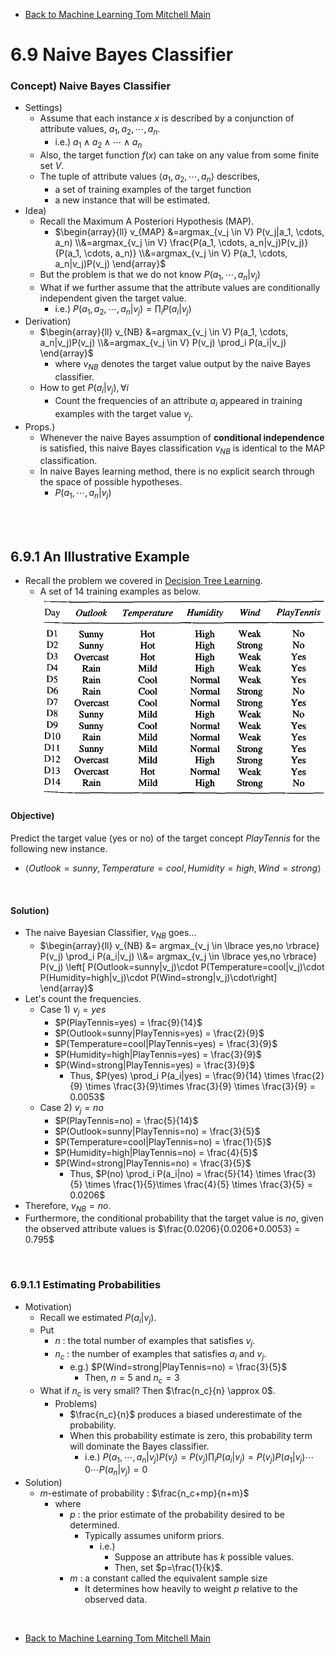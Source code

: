 * [Back to Machine Learning Tom Mitchell Main](../../main.md)

# 6.9 Naive Bayes Classifier

### Concept) Naive Bayes Classifier
- Settings)
  - Assume that each instance $x$ is described by a conjunction of attribute values, $`a_1, a_2, \cdots, a_n`$.
    - i.e.) $`a_1 \wedge a_2 \wedge \cdots \wedge a_n`$
  - Also, the target function $`f(x)`$ can take on any value from some finite set $`V`$.
  - The tuple of attribute values $`\langle a_1, a_2, \cdots, a_n \rangle`$ describes,
    - a set of training examples of the target function
    - a new instance that will be estimated.
- Idea)
  - Recall the Maximum A Posteriori Hypothesis (MAP).
    - $`\begin{array}{ll} v_{MAP} &=argmax_{v_j \in V} P(v_j|a_1, \cdots, a_n) \\&=argmax_{v_j \in V} \frac{P(a_1, \cdots, a_n|v_j)P(v_j)}{P(a_1, \cdots, a_n)} \\&=argmax_{v_j \in V} P(a_1, \cdots, a_n|v_j)P(v_j) \end{array}`$
  - But the problem is that we do not know $P(a_1, \cdots, a_n|v_j)$
  - What if we further assume that the attribute values are conditionally independent given the target value.
    - i.e.) $P(a_1, a_2, \cdots, a_n|v_j) = \prod_i P(a_i|v_j)$
- Derivation)
  - $`\begin{array}{ll} v_{NB} &=argmax_{v_j \in V} P(a_1, \cdots, a_n|v_j)P(v_j) \\&=argmax_{v_j \in V} P(v_j) \prod_i P(a_i|v_j) \end{array}`$
    - where $v_{NB}$ denotes the target value output by the naive Bayes classifier.
  - How to get $P(a_i|v_j), \forall i$
    - Count the frequencies of an attribute $a_i$ appeared in training examples with the target value $v_j$.
- Props.)
  - Whenever the naive Bayes assumption of **conditional independence** is satisfied, this naive Bayes classification $v_{NB}$ is identical to the MAP classification.
  - In naive Bayes learning method, there is no explicit search through the space of possible hypotheses.
    - $P(a_1, \cdots, a_n|v_j)$

<br><br>

## 6.9.1 An Illustrative Example
- Recall the problem we covered in [Decision Tree Learning](../../ch03/02/note.md#ex-play-tennis).
  - A set of 14 training examples as below.   
    ![](../../ch03/04/images/004.png)

#### Objective)
Predict the target value (yes or no) of the target concept $PlayTennis$ for the following new instance.
- $\langle Outlook=sunny, Temperature=cool, Humidity=high, Wind=strong \rangle$

<br>

#### Solution)
- The naive Bayesian Classifier, $v_{NB}$ goes...
  - $`\begin{array}{ll} v_{NB} &= argmax_{v_j \in \lbrace yes,no \rbrace} P(v_j) \prod_i P(a_i|v_j) \\&= argmax_{v_j \in \lbrace yes,no \rbrace} P(v_j) \left[ P(Outlook=sunny|v_j)\cdot P(Temperature=cool|v_j)\cdot  P(Humidity=high|v_j)\cdot  P(Wind=strong|v_j)\cdot\right] \end{array}`$
- Let's count the frequencies.
  - Case 1) $v_j = yes$
    - $P(PlayTennis=yes) = \frac{9}{14}$
    - $P(Outlook=sunny|PlayTennis=yes) = \frac{2}{9}$
    - $P(Temperature=cool|PlayTennis=yes) = \frac{3}{9}$
    - $P(Humidity=high|PlayTennis=yes) = \frac{3}{9}$
    - $P(Wind=strong|PlayTennis=yes) = \frac{3}{9}$
      - Thus, $P(yes) \prod_i P(a_i|yes) = \frac{9}{14} \times \frac{2}{9} \times \frac{3}{9}\times \frac{3}{9} \times \frac{3}{9} = 0.0053$
  - Case 2) $v_j = no$
    - $P(PlayTennis=no) = \frac{5}{14}$
    - $P(Outlook=sunny|PlayTennis=no) = \frac{3}{5}$
    - $P(Temperature=cool|PlayTennis=no) = \frac{1}{5}$
    - $P(Humidity=high|PlayTennis=no) = \frac{4}{5}$
    - $P(Wind=strong|PlayTennis=no) = \frac{3}{5}$
      - Thus, $P(no) \prod_i P(a_i|no) = \frac{5}{14} \times \frac{3}{5} \times \frac{1}{5}\times \frac{4}{5} \times \frac{3}{5} = 0.0206$
- Therefore, $v_{NB} = no$.
- Furthermore, the conditional probability that the target value is $no$, given the observed attribute values is $\frac{0.0206}{0.0206+0.0053} = 0.795$

<br>

### 6.9.1.1 Estimating Probabilities
- Motivation)
  - Recall we estimated $P(a_i|v_j)$.
  - Put 
    - $n$ : the total number of examples that satisfies $v_j$.
    - $n_c$ : the number of examples that satisfies $a_i$ and $v_j$.
      - e.g.) $P(Wind=strong|PlayTennis=no) = \frac{3}{5}$
        - Then, $n=5$ and $n_c=3$
  - What if $n_c$ is very small? Then $\frac{n_c}{n} \approx 0$.
    - Problems)
      - $\frac{n_c}{n}$ produces a biased underestimate of the probability.
      - When this probability estimate is zero, this probability term will dominate the Bayes classifier.
        - i.e.) $P(a_1, \cdots, a_n|v_j)P(v_j) = P(v_j) \prod_i P(a_i|v_j) = P(v_j) P(a_1|v_j) \cdots 0 \cdots P(a_n|v_j)=0$
- Solution)
  - $m$-estimate of probability : $\frac{n_c+mp}{n+m}$
    - where
      - $p$ : the prior estimate of the probability desired to be determined.
        - Typically assumes uniform priors.
          - i.e.) 
            - Suppose an attribute has $k$ possible values.
            - Then, set $p=\frac{1}{k}$.
      - $m$ : a constant called the equivalent sample size
        - It determines how heavily to weight $p$ relative to the observed data.


<br>

* [Back to Machine Learning Tom Mitchell Main](../../main.md)